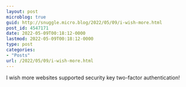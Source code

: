 ```yaml
---
layout: post
microblog: true
guid: http://snuggle.micro.blog/2022/05/09/i-wish-more.html
post_id: 4547171
date: 2022-05-09T00:18:12-0000
lastmod: 2022-05-09T00:18:12-0000
type: post
categories:
- "Posts"
url: /2022/05/09/i-wish-more.html
---
```

<p>I wish more websites supported security key two-factor authentication!</p>
